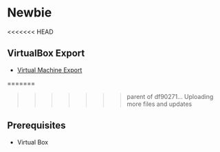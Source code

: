 # Newbie

<<<<<<< HEAD
## VirtualBox Export

* [Virtual Machine Export](https://drive.google.com/drive/folders/1Vtam_3RRGIRfoL_ZyWyRr6Vk8GK_HsYV?usp=sharing)

=======
>>>>>>> parent of df90271... Uploading more files and updates
## Prerequisites

* Virtual Box
